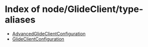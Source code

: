 # Index of node/GlideClient/type-aliases

- [AdvancedGlideClientConfiguration](/node/GlideClient/type-aliases/AdvancedGlideClientConfiguration/)
- [GlideClientConfiguration](/node/GlideClient/type-aliases/GlideClientConfiguration/)